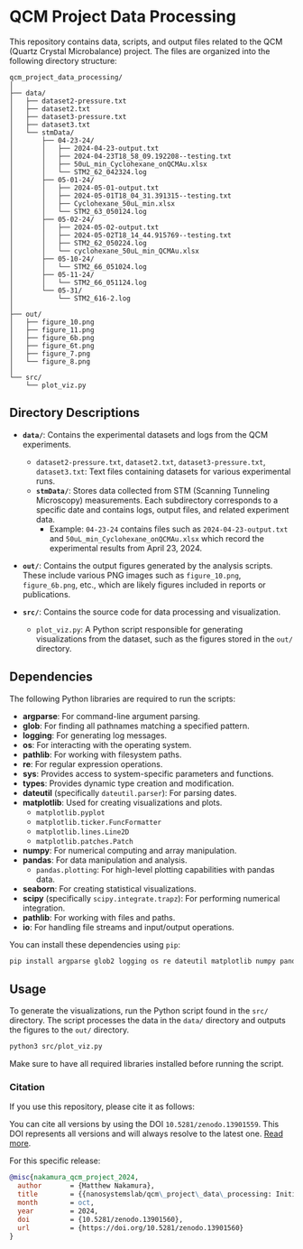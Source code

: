 # QCM Project Data Processing

This repository contains data, scripts, and output files related to the QCM (Quartz Crystal Microbalance) project. The files are organized into the following directory structure:

```
qcm_project_data_processing/
│
├── data/
│   ├── dataset2-pressure.txt
│   ├── dataset2.txt
│   ├── dataset3-pressure.txt
│   ├── dataset3.txt
│   └── stmData/
│       ├── 04-23-24/
│       │   ├── 2024-04-23-output.txt
│       │   ├── 2024-04-23T18_58_09.192208--testing.txt
│       │   ├── 50uL_min_Cyclohexane_onQCMAu.xlsx
│       │   └── STM2_62_042324.log
│       ├── 05-01-24/
│       │   ├── 2024-05-01-output.txt
│       │   ├── 2024-05-01T18_04_31.391315--testing.txt
│       │   ├── Cyclohexane_50uL_min.xlsx
│       │   └── STM2_63_050124.log
│       ├── 05-02-24/
│       │   ├── 2024-05-02-output.txt
│       │   ├── 2024-05-02T18_14_44.915769--testing.txt
│       │   ├── STM2_62_050224.log
│       │   └── cyclohexane_50uL_min_QCMAu.xlsx
│       ├── 05-10-24/
│       │   └── STM2_66_051024.log
│       ├── 05-11-24/
│       │   └── STM2_66_051124.log
│       └── 05-31/
│           └── STM2_616-2.log
│
├── out/
│   ├── figure_10.png
│   ├── figure_11.png
│   ├── figure_6b.png
│   ├── figure_6t.png
│   ├── figure_7.png
│   └── figure_8.png
│
└── src/
    └── plot_viz.py
```

## Directory Descriptions

- **`data/`**: Contains the experimental datasets and logs from the QCM experiments.
  - `dataset2-pressure.txt`, `dataset2.txt`, `dataset3-pressure.txt`, `dataset3.txt`: Text files containing datasets for various experimental runs.
  - **`stmData/`**: Stores data collected from STM (Scanning Tunneling Microscopy) measurements. Each subdirectory corresponds to a specific date and contains logs, output files, and related experiment data.
    - Example: `04-23-24` contains files such as `2024-04-23-output.txt` and `50uL_min_Cyclohexane_onQCMAu.xlsx` which record the experimental results from April 23, 2024.
    
- **`out/`**: Contains the output figures generated by the analysis scripts. These include various PNG images such as `figure_10.png`, `figure_6b.png`, etc., which are likely figures included in reports or publications.

- **`src/`**: Contains the source code for data processing and visualization.
  - `plot_viz.py`: A Python script responsible for generating visualizations from the dataset, such as the figures stored in the `out/` directory.

## Dependencies

The following Python libraries are required to run the scripts:

- **argparse**: For command-line argument parsing.
- **glob**: For finding all pathnames matching a specified pattern.
- **logging**: For generating log messages.
- **os**: For interacting with the operating system.
- **pathlib**: For working with filesystem paths.
- **re**: For regular expression operations.
- **sys**: Provides access to system-specific parameters and functions.
- **types**: Provides dynamic type creation and modification.
- **dateutil** (specifically `dateutil.parser`): For parsing dates.
- **matplotlib**: Used for creating visualizations and plots.
  - `matplotlib.pyplot`
  - `matplotlib.ticker.FuncFormatter`
  - `matplotlib.lines.Line2D`
  - `matplotlib.patches.Patch`
- **numpy**: For numerical computing and array manipulation.
- **pandas**: For data manipulation and analysis.
  - `pandas.plotting`: For high-level plotting capabilities with pandas data.
- **seaborn**: For creating statistical visualizations.
- **scipy** (specifically `scipy.integrate.trapz`): For performing numerical integration.
- **pathlib**: For working with files and paths.
- **io**: For handling file streams and input/output operations.

You can install these dependencies using `pip`:

```bash
pip install argparse glob2 logging os re dateutil matplotlib numpy pandas seaborn scipy pathlib io
```

## Usage

To generate the visualizations, run the Python script found in the `src/` directory. The script processes the data in the `data/` directory and outputs the figures to the `out/` directory.

```bash
python3 src/plot_viz.py
```

Make sure to have all required libraries installed before running the script.


### Citation

If you use this repository, please cite it as follows:

You can cite all versions by using the DOI `10.5281/zenodo.13901559`. This DOI represents all versions and will always resolve to the latest one. [Read more](https://doi.org/10.5281/zenodo.13901559).

For this specific release:

```bibtex
@misc{nakamura_qcm_project_2024,
  author       = {Matthew Nakamura},
  title        = {{nanosystemslab/qcm\_project\_data\_processing: Initial Release of QCM Project Data Processing (v1.0.0)}},
  month        = oct,
  year         = 2024,
  doi          = {10.5281/zenodo.13901560},
  url          = {https://doi.org/10.5281/zenodo.13901560}
}
```
